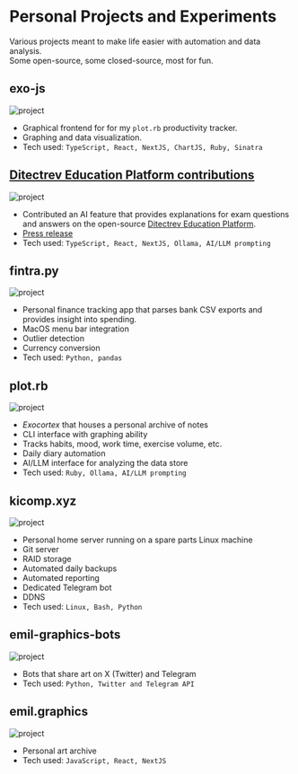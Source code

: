 # Personal Projects and Experiments
Various projects meant to make life easier with automation and data analysis.  
Some open-source, some closed-source, most for fun.

## exo-js
![project](/images/exo-js.jpg)

- Graphical frontend for for my `plot.rb` productivity tracker.
- Graphing and data visualization.
- Tech used: `TypeScript, React, NextJS, ChartJS, Ruby, Sinatra`

## [Ditectrev Education Platform contributions](https://education.ditectrev.com/)
![project](/images/ditectrev.jpg)

- Contributed an AI feature that provides explanations for exam questions and answers on the open-source [Ditectrev Education Platform](https://education.ditectrev.com/).
- [Press release](https://www.linkedin.com/posts/ditectrev_ollama-ollama-opensource-activity-7203245362797506560-c9Jk)
- Tech used: `TypeScript, React, NextJS, Ollama, AI/LLM prompting`

## fintra.py
![project](/images/fintra.jpg)

- Personal finance tracking app that parses bank CSV exports and provides insight into spending.
- MacOS menu bar integration
- Outlier detection
- Currency conversion
- Tech used: `Python, pandas`

## plot.rb
![project](/images/plotrb.jpg)

- _Exocortex_ that houses a personal archive of notes
- CLI interface with graphing ability
- Tracks habits, mood, work time, exercise volume, etc.
- Daily diary automation
- AI/LLM interface for analyzing the data store
- Tech used: `Ruby, Ollama, AI/LLM prompting`

## kicomp.xyz
![project](/images/kicompxyz.jpg)

- Personal home server running on a spare parts Linux machine
- Git server
- RAID storage
- Automated daily backups
- Automated reporting
- Dedicated Telegram bot
- DDNS
- Tech used: `Linux, Bash, Python`

## emil-graphics-bots
![project](/images/emilgraphicsbots.jpg)

- Bots that share art on X (Twitter) and Telegram
- Tech used: `Python, Twitter and Telegram API`

## emil.graphics
![project](/images/emilgraphics.jpg)

- Personal art archive
- Tech used: `JavaScript, React, NextJS`
